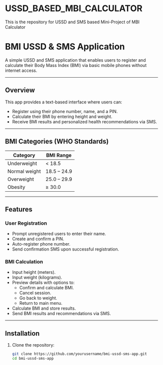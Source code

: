 # USSD_BASED_MBI_CALCULATOR
This is the repository for USSD and SMS based Mini-Project of MBI Calculator

# BMI USSD & SMS Application

A simple USSD and SMS application that enables users to register and calculate their Body Mass Index (BMI) via basic mobile phones without internet access.

---

## Overview

This app provides a text-based interface where users can:

- Register using their phone number, name, and a PIN.
- Calculate their BMI by entering height and weight.
- Receive BMI results and personalized health recommendations via SMS.

---

## BMI Categories (WHO Standards)

| Category      | BMI Range       |
|---------------|-----------------|
| Underweight   | < 18.5          |
| Normal weight | 18.5 – 24.9     |
| Overweight    | 25.0 – 29.9     |
| Obesity       | ≥ 30.0          |

---

## Features

### User Registration

- Prompt unregistered users to enter their name.
- Create and confirm a PIN.
- Auto-register phone number.
- Send confirmation SMS upon successful registration.

### BMI Calculation

- Input height (meters).
- Input weight (kilograms).
- Preview details with options to:
  - Confirm and calculate BMI.
  - Cancel session.
  - Go back to weight.
  - Return to main menu.
- Calculate BMI and store results.
- Send BMI results and recommendations via SMS.

---

## Installation

1. Clone the repository:

   ```bash
   git clone https://github.com/yourusername/bmi-ussd-sms-app.git
   cd bmi-ussd-sms-app

